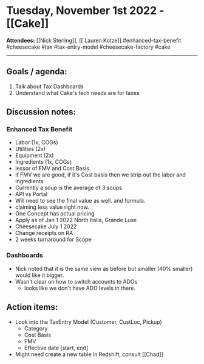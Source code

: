 # Tuesday, November 1st 2022 - [[Cake]]
**Attendees:** [[Nick Sterling]], [[ Lauren Kotze]]
#enhanced-tax-benefit #cheesecake #tax #tax-entry-model #cheesecake-factory #cake

---
## Goals / agenda:
1. Talk about Tax Dashboards
2. Understand what Cake's tech needs are for taxes

## Discussion notes:
### Enhanced Tax Benefit
- Labor (1x, COGs)
- Utilities (2x)
- Equipment (2x)
- Ingredients (1x, COGs)
- lessor of FMV and Cost Basis
- if FMV we are good, 
  if it's Cost basis then we strip out the labor and ingredients
- Currently a soup is the average of 3 soups 
- API vs Portal
- Will need to see the final value as well. and formula. 
- claiming less value right now. 
- One Concept has actual pricing 
- Apply as of Jan 1 2022 North Italia, Grande Luxe
- Cheesecake July 1 2022
- Change receipts on RA 
- 2 weeks turnaround for Scope
### Dashboards
- Nick noted that it is the same view as before but smaller (40% smaller) would like it bigger. 
- Wasn't clear on how to switch accounts to ADOs
	- looks like we don't have ADO levels in there.
## Action items:
- Look into the TaxEntry Model (Customer, CustLoc, Pickup)
	- Category
	- Cost Basis
	- FMV
	- Effective date [start, end]
- Might need create a new table in Redshift, consult [[Chad]]